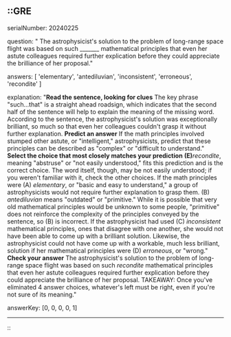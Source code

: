 ::GRE
---

serialNumber: 20240225

question: " The astrophysicist's solution to the problem of long-range space flight was based on such _______ mathematical principles that even her astute colleagues required further explication before they could appreciate the brilliance of her proposal."

answers: [
  'elementary',
  'antediluvian',
  'inconsistent',
  'erroneous',
  'recondite'
]

explanation: "<strong>Read the sentence, looking for clues</strong> The key phrase \"such...that\" is a straight ahead roadsign, which indicates that the second half of the sentence will help to explain the meaning of the missing word. According to the sentence, the astrophysicist's solution was exceptionally brilliant, so much so that even her colleagues couldn't grasp it without further explanation. <strong>Predict an answer</strong> If the math principles involved stumped other astute, or \"intelligent,\" astrophysicists, predict that these principles can be described as \"complex\" or \"difficult to understand.\" <strong>Select the choice that most closely matches your prediction</strong> <strong>(E)</strong><i>recondite</i>, meaning \"abstruse\" or \"not easily understood,\" fits this prediction and is the correct choice. The word itself, though, may be not easily understood; if you weren't familiar with it, check the other choices. If the math principles were (A) <i>elementary</i>, or \"basic and easy to understand,\" a group of astrophysicists would not require further explanation to grasp them. (B) <i>antediluvian</i> means \"outdated\" or \"primitive.\" While it is possible that very old mathematical principles would be unknown to some people, \"primitive\" does not reinforce the complexity of the principles conveyed by the sentence, so (B) is incorrect. If the astrophysicist had used (C) <i>inconsistent</i> mathematical principles, ones that disagree with one another, she would not have been able to come up with a brilliant solution. Likewise, the astrophysicist could not have come up with a workable, much less brilliant, solution if her mathematical principles were (D)<i> erroneous</i>, or \"wrong.\" <strong>Check your answer</strong> The astrophysicist's solution to the problem of long-range space flight was based on such <i>recondite </i>mathematical principles that even her astute colleagues required further explication before they could appreciate the brilliance of her proposal. TAKEAWAY: Once you've eliminated 4 answer choices, whatever's left must be right, even if you're not sure of its meaning."

answerKey: [0, 0, 0, 0, 1]

---
::